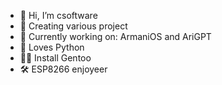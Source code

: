 - 👋 Hi, I’m csoftware
- 👀 Creating various project
- 🌱 Currently working on: ArmaniOS and AriGPT
- 💞️ Loves Python
- 🧑‍💻 Install Gentoo
- 🛠️ ESP8266 enjoyeer
